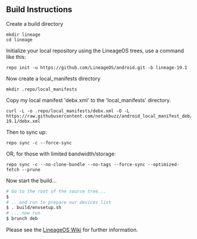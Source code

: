 Build Instructions
------------------
Create a build directory

	mkdir lineage
	cd lineage

Initialize your local repository using the LineageOS trees, use a command like this:

    repo init -u https://github.com/LineageOS/android.git -b lineage-19.1

Now create a local_manifests directory

    mkdir .repo/local_manifests

Copy my local manifest 'debx.xml' to the 'local_manifests' directory.

    curl -L -o .repo/local_manifests/debx.xml -O -L https://raw.githubusercontent.com/notakbuzz/android_local_manifest_deb/lineage-19.1/debx.xml

Then to sync up:

    repo sync -c --force-sync

OR, for those with limited bandwidth/storage:

    repo sync -c --no-clone-bundle --no-tags --force-sync --optimized-fetch --prune


Now start the build...

```bash
# Go to the root of the source tree...
$
# ...and run to prepare our devices list
$ . build/envsetup.sh
# ... now run
$ brunch deb
```


Please see the [LineageOS Wiki](https://wiki.lineageos.org/) for further information.
